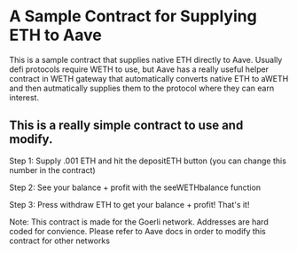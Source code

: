 # A Sample Contract for Supplying ETH to Aave
This is a sample contract that supplies native ETH directly to Aave. Usually defi protocols require WETH to use, but Aave has a really useful
helper contract in WETH gateway that automatically converts native ETH to aWETH and then autmatically supplies them to the protocol where 
they can earn interest.




## This is a really simple contract to use and modify.

Step 1: Supply .001 ETH and hit the depositETH button (you can change this number in the contract)

Step 2: See your balance + profit with the seeWETHbalance function

Step 3: Press withdraw ETH to get your balance + profit! That's it!





Note: This contract is made for the Goerli network. Addresses are hard coded for convience. Please refer to Aave docs in order to modify this contract
for other networks
